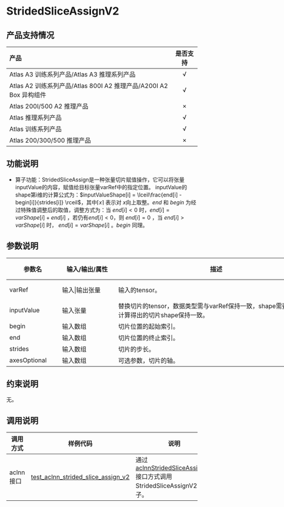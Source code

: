# StridedSliceAssignV2
## 产品支持情况

| 产品                                                         | 是否支持 |
| :----------------------------------------------------------- | :------: |
| <term>Atlas A3 训练系列产品/Atlas A3 推理系列产品</term>     |    √     |
| <term>Atlas A2 训练系列产品/Atlas 800I A2 推理产品/A200I A2 Box 异构组件</term> |    √     |
| <term>Atlas 200I/500 A2 推理产品</term>                      |    ×     |
| <term>Atlas 推理系列产品 </term>                             |    √     |
| <term>Atlas 训练系列产品</term>                              |    √     |
| <term>Atlas 200/300/500 推理产品</term>                      |    ×     |

## 功能说明

- 算子功能：StridedSliceAssign是一种张量切片赋值操作，它可以将张量inputValue的内容，赋值给目标张量varRef中的指定位置。
  inputValue的shape第i维的计算公式为：$inputValueShape[i] = \lceil\frac{end[i] - begin[i]}{strides[i]} \rceil$，其中$\lceil x\rceil$ 表示对 $x$向上取整。$end$ 和 $begin$ 为经过特殊值调整后的取值，调整方式为：当 $end[i] < 0$ 时，$end[i]=varShape[i] + end[i]$ ，若仍有$end[i] < 0$，则 $end[i] = 0$ ，当 $end[i] > varShape[i]$ 时， $end[i] = varShape[i]$ 。$begin$ 同理。

## 参数说明

<table style="undefined;table-layout: fixed; width: 1162px"><colgroup>
<col style="width: 139px">
<col style="width: 148px">
<col style="width: 532px">
<col style="width: 267px">
<col style="width: 76px">
</colgroup>
<thead>
  <tr>
    <th>参数名</th>
    <th>输入/输出/属性</th>
    <th>描述</th>
    <th>数据类型</th>
    <th>数据格式</th>
  </tr></thead>
<tbody>
  <tr>
    <td>varRef</td>
    <td>输入|输出张量</td>
    <td>输入的tensor。</td>
    <td>FLOAT16、FLOAT、BFLOAT16、INT32、INT64、DOUBLE、INT8</td>
    <td>ND</td>
  </tr>
  <tr>
    <td>inputValue</td>
    <td>输入张量</td>
    <td>替换切片的tensor，数据类型需与varRef保持一致，shape需要与varRef计算得出的切片shape保持一致。</td>
    <td>FLOAT16、FLOAT、BFLOAT16、INT32、INT64、DOUBLE、INT8</td>
    <td>ND</td>
  </tr>
  <tr>
    <td>begin</td>
    <td>输入数组</td>
    <td>切片位置的起始索引。</td>
    <td>INT64</td>
    <td>-</td>
  </tr>
  <tr>
    <td>end</td>
    <td>输入数组</td>
    <td>切片位置的终止索引。</td>
    <td>INT64</td>
    <td>-</td>
  </tr>
  <tr>
    <td>strides</td>
    <td>输入数组</td>
    <td>切片的步长。</td>
    <td>INT64</td>
    <td>-</td>
  </tr>
  <tr>
    <td>axesOptional</td>
    <td>输入数组</td>
    <td>可选参数，切片的轴。</td>
    <td>INT64</td>
    <td>-</td>
  </tr>
</tbody></table>


## 约束说明

无。

## 调用说明

| 调用方式  | 样例代码                                                     | 说明                                                         |
| --------- | ------------------------------------------------------------ | ------------------------------------------------------------ |
| aclnn接口 | [test_aclnn_strided_slice_assign_v2](./examples/test_aclnn_strided_slice_assign_v2.cpp) | 通过[aclnnStridedSliceAssignV2](docs/aclnnStridedSliceAssignV2.md)接口方式调用StridedSliceAssignV2算子。 |